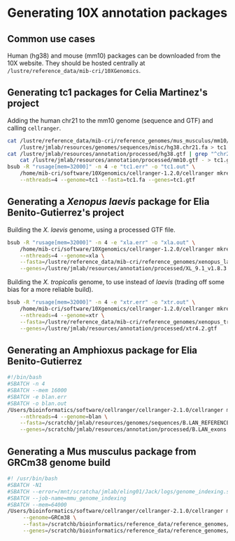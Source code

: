 # Generating 10X annotation packages

## Common use cases

Human (hg38) and mouse (mm10) packages can be downloaded from the 10X website.
They should be hosted centrally at `/lustre/reference_data/mib-cri/10XGenomics`.

## Generating tc1 packages for Celia Martinez's project

Adding the human chr21 to the mm10 genome (sequence and GTF) and calling `cellranger`.

```sh
cat /lustre/reference_data/mib-cri/reference_genomes/mus_musculus/mm10/fasta/mmu.mm10.fa \
    /lustre/jmlab/resources/genomes/sequences/misc/hg38.chr21.fa > tc1.fa
cat /lustre/jmlab/resources/annotation/processed/hg38.gtf | grep "^chr21" | \
    cat /lustre/jmlab/resources/annotation/processed/mm10.gtf - > tc1.gtf
bsub -R "rusage[mem=32000]" -n 4 -e "tc1.err" -o "tc1.out" \
    /home/mib-cri/software/10Xgenomics/cellranger-1.2.0/cellranger mkref \
    --nthreads=4 --genome=tc1 --fasta=tc1.fa --genes=tc1.gtf 
```

## Generating a _Xenopus laevis_ package for Elia Benito-Gutierrez's project

Building the _X. laevis_ genome, using a processed GTF file.

```sh
bsub -R "rusage[mem=32000]" -n 4 -e "xla.err" -o "xla.out" \
    /home/mib-cri/software/10Xgenomics/cellranger-1.2.0/cellranger mkref \
    --nthreads=4 --genome=xla \
    --fasta=/lustre/reference_data/mib-cri/reference_genomes/xenopus_laevis/JGI_9.1/fasta/xla.JGI_9.1.fa \
    --genes=/lustre/jmlab/resources/annotation/processed/XL_9.1_v1.8.3.2.gtf
```

Building the _X. tropicalis_ genome, to use instead of _laevis_ (trading off some bias for a more reliable build).

```sh
bsub -R "rusage[mem=32000]" -n 4 -e "xtr.err" -o "xtr.out" \
    /home/mib-cri/software/10Xgenomics/cellranger-1.2.0/cellranger mkref \
    --nthreads=4 --genome=xtr \
    --fasta=/lustre/reference_data/mib-cri/reference_genomes/xenopus_tropicalis/JGI_4.2/fasta/xtr.JGI_4.2.fa \
    --genes=/lustre/jmlab/resources/annotation/processed/xtr4.2.gtf
```

## Generating an Amphioxus package for Elia Benito-Gutierrez

```sh
#!/bin/bash
#SBATCH -n 4 
#SBATCH --mem 16000 
#SBATCH -e blan.err 
#SBATCH -o blan.out
/Users/bioinformatics/software/cellranger/cellranger-2.1.0/cellranger mkref \
    --nthreads=4 --genome=blan \
    --fasta=/scratchb/jmlab/resources/genomes/sequences/B.LAN_REFERENCE/Bl71nemr.fa \
    --genes=/scratchb/jmlab/resources/annotation/processed/B.LAN_exons.gtf
```
## Generating a Mus musculus package from GRCm38 genome build

```sh
#! /usr/bin/bash
#SBATCH -N1
#SBATCH --error=/mnt/scratcha/jmlab/eling01/Jack/logs/genome_indexing.stderr
#SBATCH --job-name=mmu_genome_indexing
#SBATCH --mem=64000
/Users/bioinformatics/software/cellranger/cellranger-2.1.0/cellranger mkref \
	 --genome=GRCm38 \
	 --fasta=/scratchb/bioinformatics/reference_data/reference_genomes/mus_musculus/GRCm38/fasta/Mus_musculus.GRCm38.dna_sm.primary_assembly.fa \
	 --genes=/scratchb/bioinformatics/reference_data/reference_genomes/mus_musculus/GRCm38/annotation/Mus_musculus.GRCm38.80.gtf
```

